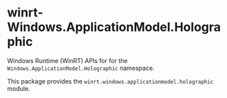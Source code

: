 <!-- warning: Please don't edit this file. It was automatically generated. -->

# winrt-Windows.ApplicationModel.Holographic

Windows Runtime (WinRT) APIs for for the `Windows.ApplicationModel.Holographic` namespace.

This package provides the `winrt.windows.applicationmodel.holographic` module.
